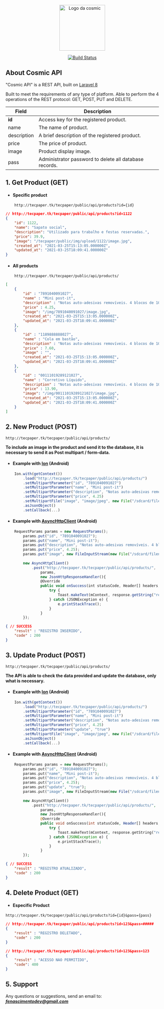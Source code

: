 <p align="center">
    <a href="https://laravel.com" target="_blank">
        <img src="https://avatars.githubusercontent.com/u/83460330?v=4" width="150" alt="Logo da cosmic">
    </a>
</p>

<p align="center">
    <a href="https://travis-ci.org/laravel/framework"><img src="https://travis-ci.org/laravel/framework.svg" alt="Build Status"></a>
</p>

## About Cosmic API
"Cosmic API" is a REST API, built on [Laravel 8](https://laravel.com/docs/8.x/installation)

Built to meet the requirements of any type of platform. Able to perform the 4 operations of the REST protocol: GET, POST, PUT and DELETE.

Field | Description
------|------------
**id** | Access key for the registered product.
name | The name of product.
description | A brief description of the registered product.
price | The price of product.
image | Product display image.
pass | Administrator password to delete all database records.



## 1. Get Product (GET)


- #### Specific product
```url
    http://tecpaper.tk/tecpaper/public/api/products?id={id}
```

```JSON
// http://tecpaper.tk/tecpaper/public/api/products?id=1122
{ 
    "id": 1122,
    "name": "Sapato social",
    "description": "Utilizado para trabalho e festas reservadas.",
    "price": 39.9,
    "image": "/tecpaper/public/img/upload/1122/image.jpg",
    "created_at": "2021-03-25T15:13:05.000000Z",
    "updated_at": "2021-03-25T18:09:41.000000Z"
}
```

- #### All products
```url
    http://tecpaper.tk/tecpaper/public/api/products/
```

```JSON
[
    {
        "id" : "7891040091027",
        "name" : "Mini post-it",
        "description" : "Notas auto-adesivas removíveis. 4 blocos de 100 folhas.",
        "price" : 4.25,
        "image": "/img/7891040091027/image.jpg",
        "created_at": "2021-03-25T15:13:05.000000Z",
        "updated_at": "2021-03-25T18:09:41.000000Z"
    },
    {
        "id" : "1189888888027",
        "name" : "Cola em bastão",
        "description" : "Notas auto-adesivas removíveis. 4 blocos de 100 folhas.",
        "price" : 7.60,
        "image" : "",
        "created_at": "2021-03-25T15:13:05.000000Z",
        "updated_at": "2021-03-25T18:09:41.000000Z"
    },
    {
        "id" : "00111019289121027",
        "name" : "Corretivo Líquido",
        "description" : "Notas auto-adesivas removíveis. 4 blocos de 100 folhas.",
        "price" : 13.90,
        "image": "/img/00111019289121027/image.jpg",
        "created_at": "2021-03-25T15:13:05.000000Z",
        "updated_at": "2021-03-25T18:09:41.000000Z"
    }
] 
```

## 2. New Product (POST)


```URL
http://tecpaper.tk/tecpaper/public/api/products/
```

**To include an image in the product and send it to the database, it is necessary to send it as Post multipart / form-data.**

- #### Example with [Ion](https://github.com/koush/ion) (Android)
```JAVASCRIPT
    Ion.with(getContext())
        .load("http://tecpaper.tk/tecpaper/public/api/products/")
        .setMultipartParameter("id", "7891040091027")
        .setMultipartParameter("name", "Mini post-it")
        .setMultipartParameter("description", "Notas auto-adesivas removíveis. 4 blocos de 100 folhas.")
        .setMultipartParameter("price", 4.25)
        .setMultipartFile("image", "image/jpeg", new File("/sdcard/filename.jpeg"))
        .asJsonObject()
        .setCallback(...)
```

- #### Example with [AsyncHttpClient](https://loopj.com/android-async-http/) (Android)

```JAVASCRIPT
    RequestParams params = new RequestParams();
        params.put("id", "7891040091027");
        params.put("name", "Mini post-it");
        params.put("description", "Notas auto-adesivas removíveis. 4 blocos de 100 folhas.");
        params.put("price", 4.25);
        params.put("image", new FileInputStream(new File("/sdcard/filename.jpeg")), "filename.jpg");
        
        new AsyncHttpClient()
            .post("http://tecpaper.tk/tecpaper/public/api/products/", 
                params, 
                new JsonHttpResponseHandler(){
                @Override
                public void onSuccess(int statusCode, Header[] headers, JSONObject response) {
                    try {
                        Toast.makeText(mContext, response.getString("result"), Toast.LENGTH_LONG).show();
                    } catch (JSONException e) {
                        e.printStackTrace();
                    }
                }
        });
```


```JSON
{ // SUCCESS
    "result" : "REGISTRO INSERIDO",
    "code" : 200
}
```

## 3. Update Product (POST)

```URL
http://tecpaper.tk/tecpaper/public/api/products/
```
**The API is able to check the data provided and update the database, only what is necessary.**
<br>

- #### Example with [Ion](https://github.com/koush/ion) (Android)
```JAVASCRIPT
    Ion.with(getContext())
        .load("http://tecpaper.tk/tecpaper/public/api/products/")
        .setMultipartParameter("id", "7891040091027")
        .setMultipartParameter("name", "Mini post-it")
        .setMultipartParameter("description", "Notas auto-adesivas removíveis. 4 blocos de 100 folhas.")
        .setMultipartParameter("price", 4.25)
        .setMultipartParameter("update", "true")
        .setMultipartFile("image", "image/jpeg", new File("/sdcard/filename.jpeg"))
        .asJsonObject()
        .setCallback(...)
```

- #### Example with [AsyncHttpClient](https://loopj.com/android-async-http/) (Android)

```PHP
    RequestParams params = new RequestParams();
        params.put("id", "7891040091027");
        params.put("name", "Mini post-it");
        params.put("description", "Notas auto-adesivas removíveis. 4 blocos de 100 folhas.");
        params.put("price", 4.25);
        params.put("update", "true");
        params.put("image", new FileInputStream(new File("/sdcard/filename.jpeg")), "filename.jpg");
        
        new AsyncHttpClient()
            .post("http://tecpaper.tk/tecpaper/public/api/products/", 
                params, 
                new JsonHttpResponseHandler(){
                @Override
                public void onSuccess(int statusCode, Header[] headers, JSONObject response) {
                    try {
                        Toast.makeText(mContext, response.getString("result"), Toast.LENGTH_LONG).show();
                    } catch (JSONException e) {
                        e.printStackTrace();
                    }
                }
        });
```
```JSON
{ // SUCCESS
    "result" : "REGISTRO ATUALIZADO",
    "code" : 200
}
```

## 4. Delete Product (GET)

- #### Especific Product

```url
http://tecpaper.tk/tecpaper/public/api/products?id={id}&pass={pass}
```

```JSON
// http://tecpaper.tk/tecpaper/public/api/products?id=123&pass=#####
{ 
    "result" : "REGISTRO DELETADO",
    "code" : 200
}
```
```JSON
// http://tecpaper.tk/tecpaper/public/api/products?id=123&pass=123
{ 
    "result" : "ACESSO NAO PERMITIDO",
    "code": 400
}
```

## 5. Support

Any questions or suggestions, send an email to: ***fenascimentodev@gmail.com***

